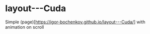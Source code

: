 # layout---Cuda
Simple (page)[https://igor-bochenkov.github.io/layout---Cuda/] with animation on scroll
